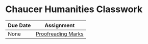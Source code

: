 # Chaucer Humanities Classwork

| Due Date | Assignment |
|----------|------------|
|None | [Proofreading Marks](ProofreadingMarks.pdf) |

